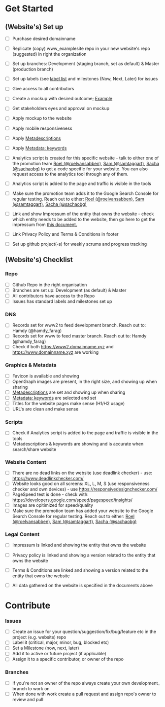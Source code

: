 # Get Started

## (Website's) Set up

- [ ] Purchase desired domainname
- [ ] Replicate (copy) www_examplesite repo in your new website's repo (suggested) in right the organization
- [ ] Set up branches: Development (staging branch, set as default) & Master (production branch)
- [ ] Set up labels (see [label list](https://github.com/threefoldfoundation/www_examplesite/labels) and milestones (Now, Next, Later) for issues
- [ ] Give access to all contributors
- [ ] Create a mockup with desired outcome; [Example](https://github.com/threefoldfoundation/www_threefold_io/issues/1)
- [ ] Get stakeholders eyes and approval on mockup
- [ ] Apply mockup to the website
- [ ] Apply mobile responsiveness
- [ ] Apply [Metadescriptions](https://www.w3schools.com/tags/tag_meta.asp)
- [ ] Apply [Metadata: keywords](https://www.w3schools.com/tags/tag_meta.asp)
- [ ] Analytics script is created for this specific website - talk to either one of the promotion team [Roel (@roelvansabben)](https://t.me/roelvansabben), [Sam (@samtaggart)](https://t.me/samtaggart),  [Sacha (@sachaobg)](https://t.me/sachaobg) to get a code specific for your website. You can also request access to the analytics tool through any of them.
- [ ] Analytics script is added to the page and traffic is visible in the tools
- [ ] Make sure the promotion team adds it to the Google Search Console for regular testing. Reach out to either: [Roel (@roelvansabben)](https://t.me/roelvansabben), [Sam (@samtaggart)](https://t.me/samtaggart), [Sacha (@sachaobg)](https://t.me/sachaobg)
- [ ] Link and show Impressum of the entity that owns the website - check which entity needs to be added to the website, then go here to get the impressum from [this document.](https://secure.threefold.me/pad/#/2/pad/edit/SBviA-Q-3QP1vSiBcH4hLYgH/)
- [ ] Link Privacy Policy and Terms & Conditions in footer
- [ ] Set up github project(-s) for weekly scrums and progress tracking


## (Website's) Checklist

### Repo
- [ ] Github Repo in the right organisation
- [ ] Branches are set up: Development (as default) & Master
- [ ] All contributors have access to the Repo
- [ ] Issues has standard labels and milestones set up

### DNS
- [ ] Records set for www2 to feed development branch. Reach out to: Hamdy (@hamdy_farag)
- [ ] Records set for www to feed master branch. Reach out to: Hamdy (@hamdy_farag)
- [ ] Check if both https://www2.domainname.xyz and https://www.domainname.xyz are working

### Graphics & Metadata    
- [ ] Favicon is available and showing
- [ ] OpenGraph images are present, in the right size, and showing up when sharing
- [ ] [Metadescriptions](https://www.w3schools.com/tags/tag_meta.asp) are set and showing up when sharing
- [ ] [Metadata: keywords](https://www.w3schools.com/tags/tag_meta.asp) are selected and set
- [ ] Titles for the website pages make sense (H1/H2 usage)
- [ ] URL's are clean and make sense

### Scripts
- [ ] Check if Analytics script is added to the page and traffic is visible in the tools
- [ ] Metadescriptions & keywords are showing and is accurate when search/share website

### Website Content
- [ ] There are no dead links on the website (use deadlink checker) - use: https://www.deadlinkchecker.com/
- [ ] Website looks good on all screens: XL, L, M, S (use responsiveness checker and own devices) - use https://responsivedesignchecker.com/
- [ ] PageSpeed test is done - check with: https://developers.google.com/speed/pagespeed/insights/
- [ ] Images are opitimized for speed/quality
- [ ] Make sure the promotion team has added your website to the Google Search Console for regular testing. Reach out to either: [Roel (@roelvansabben)](https://t.me/roelvansabben), [Sam (@samtaggart)](https://t.me/samtaggart),  [Sacha (@sachaobg)](https://t.me/sachaobg)

### Legal Content
- [ ] Impressum is linked and showing the entity that owns the website
- [ ] Privacy policy is linked and showing a version related to the entity that owns the website
- [ ] Terms & Conditions are linked and showing a version related to the entity that owns the website
- [ ] All data gathered on the website is specified in the documents above


# Contribute

### Issues
- [ ] Create an issue for your question/suggestion/fix/bug/feature etc in the project (e.g. website) repo
- [ ] Label it (critical, major, minor, bug, blocked etc)
- [ ] Set a Milestone (now, next, later)
- [ ] Add it to active or future project (if applicable)
- [ ] Assign it to a specific contributor, or owner of the repo

### Branches
- [ ] If you're not an owner of the repo always create your own development_<name> branch to work on
- [ ] When done with work create a pull request and assign repo's owner to review and pull
